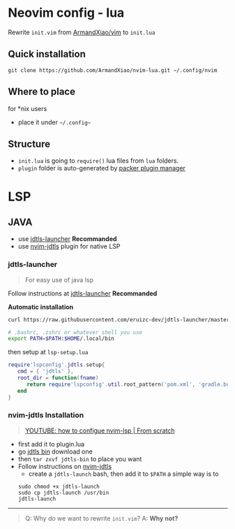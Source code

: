 # Neovim config - lua

Rewrite `init.vim` from [ArmandXiao/vim](https://github.com/ArmandXiao/vim) to `init.lua`

## Quick installation
```
git clone https://github.com/ArmandXiao/nvim-lua.git ~/.config/nvim
```

## Where to place
for \*nix users
- place it under `~/.config~`

## Structure
- `init.lua` is going to `require()` lua files from `lua` folders.
- `plugin` folder is auto-generated by [packer plugin manager](https://github.com/wbthomason/packer.nvim)

# LSP
## JAVA
- use [jdtls-launcher](https://github.com/eruizc-dev/jdtls-launcher) **Recommanded**
- use [nvim-jdtls](https://github.com/mfussenegger/nvim-jdtls) plugin for native LSP

### jdtls-launcher
> For easy use of java lsp

Follow instructions at [jdtls-launcher](https://github.com/eruizc-dev/jdtls-launcher) **Recommanded**

**Automatic installation**
```bash
curl https://raw.githubusercontent.com/eruizc-dev/jdtls-launcher/master/install.sh | bash

# .bashrc, .zshrc or whatever shell you use
export PATH=$PATH:$HOME/.local/bin
```

then setup at `lsp-setup.lua`

```lua
require'lspconfig'.jdtls.setup{
   cmd = { 'jdtls' },
   root_dir = function(fname)
      return require'lspconfig'.util.root_pattern('pom.xml', 'gradle.build', '.git')(fname) or vim.fn.getcwd()
   end
}
```


### nvim-jdtls Installation
> [YOUTUBE: how to configue nvim-lsp | From scratch](https://www.youtube.com/watch?v=E-MvQC04Cbo&t=552s)

- first add it to plugin.lua
- go [jdtls bin](https://ftp.fau.de/eclipse/jdtls/snapshots/) download one
- then `tar zxvf jdtls-bin` to place you want
- Follow instructions on [nvim-jdtls](https://github.com/mfussenegger/nvim-jdtls)
  - create a `jdtls-launch` bash, then add it to `$PATH` a simple way is to
  ```
  sudo chmod +x jdtls-launch
  sudo cp jdtls-launch /usr/bin
  jdtls-launch
  ```

---

> Q: Why do we want to rewrite `init.vim`?
> A: **Why not?**
